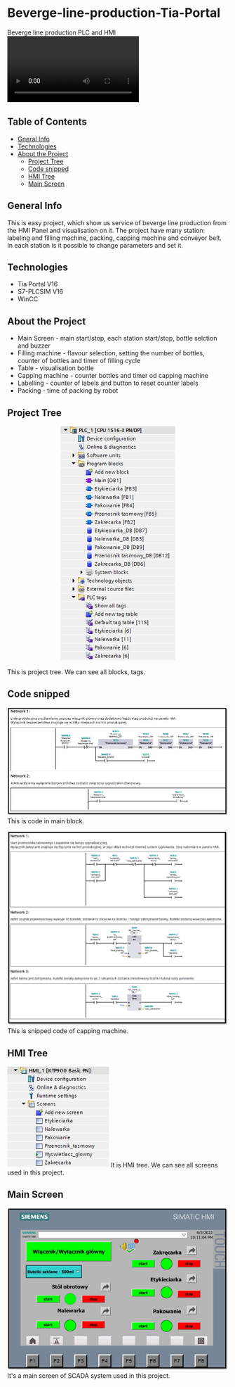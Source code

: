 # Beverge-line-production-Tia-Portal

 Beverge line production 
 PLC and HMI
![video](Documentation/video/video.mp4)


## Table of Contents
- [Gneral Info](#genralinfo)
- [Technologies](#technologies)
- [About the Project](#abouttheproject)
  - [Project Tree](#projecttree)
  - [Code snipped](#codesnipped)
  - [HMI Tree](#hmitree)
  - [Main Screen](#mainscreen)

## General Info
This is easy project, which show us service of beverge line production from the HMI Panel and visualisation on it. The project have many station: labeling and filling machine, packing, capping machine and conveyor belt. In each station is it possible to change parameters and set it.

## Technologies
- Tia Portal V16
- S7-PLCSIM V16
- WinCC

## About the Project
- Main Screen - main start/stop, each station start/stop, bottle selction and buzzer
- Filling machine - flavour selection, setting the number of bottles, counter of bottles and timer of filling cycle
- Table - visualisation bottle
- Capping machine - counter bottles and timer od capping machine
- Labelling - counter of labels and button to reset counter labels
- Packing - time of packing by robot

## Project Tree
<p align="center">
  <img src="/Documentation/images/drzewko.JPG">
</p>


This is project tree. We can see all blocks, tags.

## Code snipped
![main](Documentation/images/main.jpg)
This is code in main block.

![zakrecarka](Documentation/images/zakrecarka.jpg)
This is snipped code of capping machine.

## HMI Tree
![HMI](Documentation/images/hmi.JPG)
It is HMI tree. We can see all screens used in this project.

## Main Screen
![scada](Documentation/images/scada.jpg)
It's a main screen of SCADA system used in this project.






 


